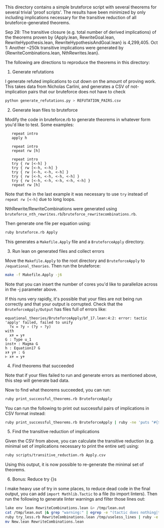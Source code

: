 This directory contains a simple bruteforce script with several theorems for several trivial 'proof scripts'. The results have been minimized by only including implications necessary for the transitive reduction of all bruteforce-generated theorems.

Sep 28: The transitive closure (e.g. total number of derived implications) of the theorems proven by {Apply.lean, RewriteGoal.lean, RewriteHypothesis.lean, RewriteHypothesisAndGoal.lean} is 4,299,405.
Oct 1: Another ~250k transitive implications were generated by {RewriteCombinations.lean, NthRewrites.lean}.

The following are directions to reproduce the theorems in this directory:
1) Generate refutations

I generate refuted implications to cut down on the amount of proving work. This takes data from Nicholas Carlini, and generates a CSV of not-implication pairs that our bruteforce does not have to check

```sh
python generate_refutations.py > REFUTATION_PAIRS.csv
```

2) Generate lean files to bruteforce

Modify the code in bruteforce.rb to generate theorems in whatever form you'd like to test. Some examples:

```
   repeat intro
   apply h
```
```
   repeat intro
   repeat rw [h]
```
```
   repeat intro
   try { rw [<-h] }
   try { rw [<-h, <-h] }
   try { rw [<-h, <-h, <-h] }
   try { rw [<-h, <-h, <-h, <-h] }
   try { rw [<-h, <-h, <-h, <-h, <-h] }
   repeat rw [h]
```

Note that the in the last example it was necessary to use `try` instead of `repeat rw [<-h]` due to long loops.

NthRewrite/RewriteCombinations were generated using `bruteforce_nth_rewrites.rb`/`bruteforce_rewritecombinations.rb`. 

Then generate one file per equation using:

```sh
ruby bruteforce.rb Apply
```

This generates a `Makefile.Apply` file and a `BruteforceApply` directory.

3) Run lean on generated files and collect errors

Move the `Makefile.Apply` to the root directory and `BruteforceApply` to `/equational_theories`. Then run the bruteforce:

```sh
make -f Makefile.Apply -j6
```

Note that you can insert the number of cores you'd like to parallelize across in the -j parameter above.

If this runs very rapidly, it's possible that your files are not being run correctly and that your output is corrupted. Check that the `BruteforceApply/Output` has files full of errors like:

```
equational_theories/BruteforceApply/bf_17.lean:4:2: error: tactic 'apply' failed, failed to unify
  ?x = ?y ∘ (?y ∘ ?y)
with
  x✝ = y✝
G : Type u_1
inst✝ : Magma G
h : Equation17 G
x✝ y✝ : G
⊢ x✝ = y✝
```

4) Find theorems that succeeded

Note that if your files failed to run and generate errors as mentioned above, this step will generate bad data.

Now to find what theorems succeeded, you can run:

```sh
ruby print_successful_theorems.rb BruteforceApply
```

You can run the following to print out successful pairs of implications in CSV format instead:
```sh
ruby print_successful_theorems.rb BruteforceApply | ruby -ne 'puts "#{$1},#{$2}" if $_ =~ /Equation(\d+)_implies_Equation(\d+)/'
```

5) Find the transitive reduction of implications

Given the CSV from above, you can calculate the transitive reduction (e.g. minimal set of implications necessary to print the entire set) using:

```sh
ruby scripts/transitive_reduction.rb Apply.csv
```

Using this output, it is now possible to re-generate the minimal set of theorems.

6) Bonus: Reduce try {}s

I make heavy use of try in some places, to reduce dead code in the final output, you can add `import Mathlib.Tactic` to a file (to import linters). Then run the following to generate linter warnings and filter those lines out:

```sh
lake env lean RewriteCombinations.lean &> /tmp/lean.out
cat /tmp/lean.out |& grep "warning:" | egrep -e "(tactic does nothing|this tactic is never executed)" | cut -d ':' -f 2 | sort -nu > /tmp/useless_lines
ruby try_less.rb RewriteCombinations.lean /tmp/useless_lines | ruby -e 'puts $stdin.read.gsub!("  try {\n  }\n", "")' > New.lean
mv New.lean RewriteCombinations.lean
```
